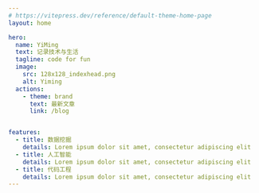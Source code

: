 ```yaml
---
# https://vitepress.dev/reference/default-theme-home-page
layout: home

hero:
  name: YiMing
  text: 记录技术与生活
  tagline: code for fun
  image:
    src: 128x128_indexhead.png
    alt: Yiming
  actions:
    - theme: brand
      text: 最新文章
      link: /blog


features:
  - title: 数据挖掘
    details: Lorem ipsum dolor sit amet, consectetur adipiscing elit
  - title: 人工智能
    details: Lorem ipsum dolor sit amet, consectetur adipiscing elit
  - title: 代码工程
    details: Lorem ipsum dolor sit amet, consectetur adipiscing elit
---
```


